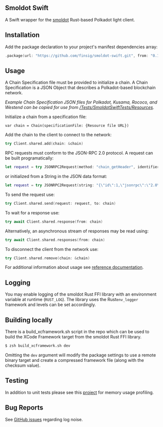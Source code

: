 ## Smoldot Swift

A Swift wrapper for the [smoldot](https://github.com/smol-dot/smoldot) Rust-based  Polkadot light client.


## Installation

Add the package declaration to your project's manifest dependencies array:

```swift
.package(url: "https://github.com/finsig/smoldot-swift.git", from: "0.1.0")
```

## Usage

A Chain Specification file must be provided to initialize a chain. A Chain Specification is a JSON Object that describes a Polkadot-based blockchain network. 

*Example Chain Specification JSON files for Polkadot, Kusama, Rococo, and Westend can be copied for use from [/Tests/SmoldotSwiftTests/Resources](https://github.com/loopedresolve/smoldot-swift/tree/main/Tests/SmoldotSwiftTests/Resources).*


Initialize a chain from a specification file:

```
var chain = Chain(specificationFile: {Resource file URL})
```

Add the chain to the client to connect to the network:

```swift
try Client.shared.add(chain: &chain)
```


RPC requests must conform to the JSON-RPC 2.0 protocol. A request can be built programatically:

```swift
let request = try JSONRPC2Request(method: "chain_getHeader", identifier: .int(1))
```

or initialized from a String in the JSON data format:

```swift
let request = try JSONRPC2Request(string: "{\"id\":1,\"jsonrpc\":\"2.0\",\"method\":\"chain_getHeader\",\"params\":[]}")
```
To send the request use:

```swift
try Client.shared.send(request: request, to: chain)
```

To wait for a response use:

```swift
try await Client.shared.response(from: chain)
```

Alternatively, an asynchronous stream of responses may be read using:

```swift
try await Client.shared.responses(from: chain)
```

To disconnect the client from the network use:

```swift
try Client.shared.remove(chain: &chain)
````


For additional information about usage see [reference documentation](https://finsig.github.io/smoldot-swift/documentation/smoldotswift/).

## Logging

You may enable logging of the smoldot Rust FFI library with an environment variable at runtime (`RUST_LOG`). The library uses the Rust`env_logger` framework and levels can be set accordingly.

## Building locally

There is a build_xcframework.sh script in the repo which can be used to build the XCode Framework target from the smoldot Rust FFI library. 

```zsh
$ zsh build_xcframework.sh dev
```

Omitting the `dev` argument will modify the package settings to use a remote binary target and create a compressed framework file (along with the checksum value).


## Testing

In addition to unit tests please see this [project](https://github.com/finsig/smoldot-swift-performance) for memory usage profiling.

## Bug Reports

See [GitHub issues](https://github.com/finsig/smoldot-swift/issues) regarding log noise.
